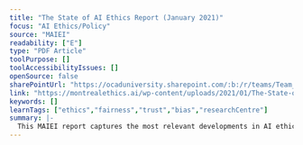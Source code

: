 ```yaml
---
title: "The State of AI Ethics Report (January 2021)"
focus: "AI Ethics/Policy"
source: "MAIEI"
readability: ["E"]
type: "PDF Article"
toolPurpose: []
toolAccessibilityIssues: []
openSource: false
sharePointUrl: "https://ocaduniversity.sharepoint.com/:b:/r/teams/Team_WeCount/Shared%20Documents/Resources%20and%20Tools/Literature%20(curated)/The-State-of-AI-Ethics-Report-January-2021.pdf?csf=1&web=1&e=lVWGDW"
link: "https://montrealethics.ai/wp-content/uploads/2021/01/The-State-of-AI-Ethics-Report-January-2021.pdf"
keywords: []
learnTags: ["ethics","fairness","trust","bias","researchCentre"]
summary: |-
  This MAIEI report captures the most relevant developments in AI ethics as of January 2021.
---
```



